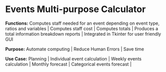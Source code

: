 # Events Multi-purpose Calculator

**Functions:**
Computes staff needed for an event depending on event type, ratios and variables |
Computes staff cost |
Computes totals |
Produces a total information breakdown reports |
Integrated in Tkinter for user friendly GUI

**Purpose:**
Automate computing |
Reduce Human Errors |
Save time

**Use Case:**
Planning |
Individual event calculation |
Weekly events calculation |
Monthly forecast |
Categorical events forecast |
